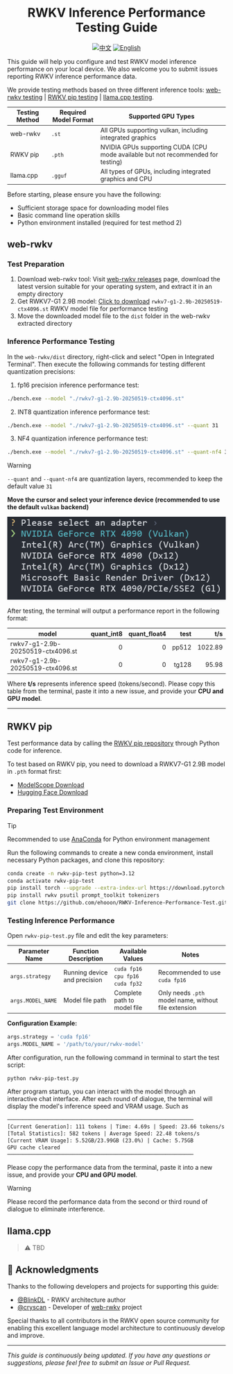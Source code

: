 <div align="center">

<h1> RWKV Inference Performance Testing Guide </h1>

[![中文](https://img.shields.io/badge/Language-中文-orange.svg)](./README.md)
[![English](https://img.shields.io/badge/Language-English-blue.svg)](./README_EN.md)

</div>

This guide will help you configure and test RWKV model inference performance on your local device. We also welcome you to submit issues reporting RWKV inference performance data.

We provide testing methods based on three different inference tools: [web-rwkv testing](#web-rwkv) | [RWKV pip testing](#rwkv-pip) | [llama.cpp testing](#llamacpp).

|Testing Method|Required Model Format|Supported GPU Types|
|---|---|---|
|web-rwkv|`.st`|All GPUs supporting vulkan, including integrated graphics|
|RWKV pip|`.pth`|NVIDIA GPUs supporting CUDA (CPU mode available but not recommended for testing)|
|llama.cpp|`.gguf`|All types of GPUs, including integrated graphics and CPU|

Before starting, please ensure you have the following:

- Sufficient storage space for downloading model files
- Basic command line operation skills
- Python environment installed (required for test method 2)

## web-rwkv

### Test Preparation

1. Download web-rwkv tool: Visit [web-rwkv releases](https://github.com/cryscan/web-rwkv/releases) page, download the latest version suitable for your operating system, and extract it in an empty directory
2. Get RWKV7-G1 2.9B model: [Click to download](https://huggingface.co/shoumenchougou/RWKV-ST-model/resolve/main/rwkv7-g1-2.9b-20250519-ctx4096.st?download=true) `rwkv7-g1-2.9b-20250519-ctx4096.st` RWKV model file for performance testing
3. Move the downloaded model file to the `dist` folder in the web-rwkv extracted directory

### Inference Performance Testing

In the `web-rwkv/dist` directory, right-click and select "Open in Integrated Terminal". Then execute the following commands for testing different quantization precisions:

1. fp16 precision inference performance test:

```bash
./bench.exe --model "./rwkv7-g1-2.9b-20250519-ctx4096.st"
```
2. INT8 quantization inference performance test:
```bash
./bench.exe --model "./rwkv7-g1-2.9b-20250519-ctx4096.st" --quant 31
```
3. NF4 quantization inference performance test:
```bash
./bench.exe --model "./rwkv7-g1-2.9b-20250519-ctx4096.st" --quant-nf4 31
```

>[!WARNING]
> `--quant` and `--quant-nf4` are quantization layers, recommended to keep the default value `31`

**Move the cursor and select your inference device (recommended to use the default `vulkan` backend)**

![web-rwkv-result](./img/web-rwkv-seclet-adapter.png)

After testing, the terminal will output a performance report in the following format:

| model                                                    | quant_int8 | quant_float4 |    test |            t/s |
|----------------------------------------------------------|-----------:|-------------:|--------:|---------------:|
| rwkv7-g1-2.9b-20250519-ctx4096.st                        |          0 |            0 |   pp512 |        1022.89 |
| rwkv7-g1-2.9b-20250519-ctx4096.st                        |          0 |            0 |   tg128 |          95.98 |

Where **t/s** represents inference speed (tokens/second). Please copy this table from the terminal, paste it into a new issue, and provide your **CPU and GPU model**.

---

## RWKV pip

Test performance data by calling the [RWKV pip repository](https://pypi.org/project/rwkv/) through Python code for inference.

To test based on RWKV pip, you need to download a RWKV7-G1 2.9B model in `.pth` format first:

- [ModelScope Download](https://modelscope.cn/models/RWKV/rwkv7-g1/resolve/master/rwkv7-g1-2.9b-20250519-ctx4096.pth)
- [Hugging Face Download](https://huggingface.co/BlinkDL/rwkv7-g1/resolve/main/rwkv7-g1-2.9b-20250519-ctx4096.pth?download=true)

### Preparing Test Environment

> [!TIP]
> Recommended to use [AnaConda](https://anaconda.org/anaconda/conda) for Python environment management

Run the following commands to create a new conda environment, install necessary Python packages, and clone this repository:

```bash
conda create -n rwkv-pip-test python=3.12
conda activate rwkv-pip-test
pip install torch --upgrade --extra-index-url https://download.pytorch.org/whl/cu128
pip install rwkv psutil prompt_toolkit tokenizers
git clone https://github.com/ehooon/RWKV-Inference-Performance-Test.git
```

### Testing Inference Performance

Open `rwkv-pip-test.py` file and edit the key parameters:

| Parameter Name | Function Description | Available Values | Notes |
|---------|---------|--------|------|
| `args.strategy` | Running device and precision | `cuda fp16`<br>`cpu fp16`<br>`cuda fp32` | Recommended to use `cuda fp16` |
| `args.MODEL_NAME` | Model file path | Complete path to model file | Only needs `.pth` model name, without file extension |

**Configuration Example:**

```python
args.strategy = 'cuda fp16'
args.MODEL_NAME = '/path/to/your/rwkv-model'
```

After configuration, run the following command in terminal to start the test script:

```bash
python rwkv-pip-test.py
```

After program startup, you can interact with the model through an interactive chat interface. After each round of dialogue, the terminal will display the model's inference speed and VRAM usage. Such as

```
────────────────────────────────────────────────────────────
[Current Generation]: 111 tokens | Time: 4.69s | Speed: 23.66 tokens/s
[Total Statistics]: 582 tokens | Average Speed: 22.48 tokens/s
[Current VRAM Usage]: 5.52GB/23.99GB (23.0%) | Cache: 5.75GB
GPU cache cleared
────────────────────────────────────────────────────────────
```

Please copy the performance data from the terminal, paste it into a new issue, and provide your **CPU and GPU model**.

>[!WARNING]
> Please record the performance data from the second or third round of dialogue to eliminate interference.

## llama.cpp

> ⚠️ TBD

## 🙏 Acknowledgments

Thanks to the following developers and projects for supporting this guide:

- [@BlinkDL](https://github.com/BlinkDL) - RWKV architecture author
- [@cryscan](https://github.com/cryscan) - Developer of [web-rwkv](https://github.com/cryscan/web-rwkv) project

Special thanks to all contributors in the RWKV open source community for enabling this excellent language model architecture to continuously develop and improve.

---

*This guide is continuously being updated. If you have any questions or suggestions, please feel free to submit an Issue or Pull Request.*